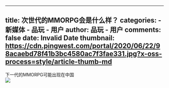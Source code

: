 
---
title: 次世代的MMORPG会是什么样？
categories: 
    - 新媒体
    - 品玩 - 用户
author: 品玩 - 用户
comments: false
date: Invalid Date
thumbnail: https://cdn.pingwest.com/portal/2020/06/22/98acaebd78f41b3bc4580ac7f3fae331.jpg?x-oss-process=style/article-thumb-md
---

<div>   
下一代的MMORPG可能出现在中国<br><img src="https://cdn.pingwest.com/portal/2020/06/22/98acaebd78f41b3bc4580ac7f3fae331.jpg?x-oss-process=style/article-thumb-md" referrerpolicy="no-referrer">  
</div>
            